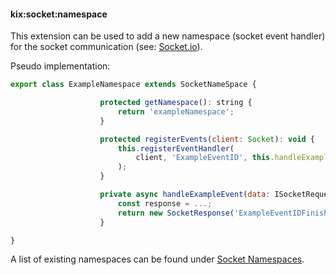 #### kix:socket:namespace

This extension can be used to add a new namespace (socket event handler) for the socket communication (see: [Socket.io](https://socket.io/docs/rooms-and-namespaces/)). 

Pseudo implementation:

```javascript
export class ExampleNamespace extends SocketNameSpace {

                    protected getNamespace(): string {
                        return 'exampleNamespace';
                    }

                    protected registerEvents(client: Socket): void {
                        this.registerEventHandler(
                            client, 'ExampleEventID', this.handleExampleEvent.bind(this)
                        );
                    }

                    private async handleExampleEvent(data: ISocketRequest): Promise<SocketResponse<ISocketResponse>> {
                        const response = ...;
                        return new SocketResponse('ExampleEventIDFinished', response);
                    }

}
```

A list of existing namespaces can be found under [Socket Namespaces](#socket_namespaces).

